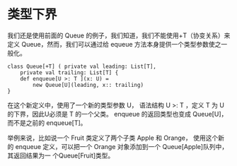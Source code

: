 # 类型下界 #
我们还是使用前面的 Queue 的例子，我们知道，我们不能使用+T（协变关系）来定义 Queue，然而，我们可以通过给 equeue 方法本身提供一个类型参数使之一般化。

```
class Queue[+T] ( private val leading: List[T],
	private val trailing: List[T] {
	def enqueue[U >: T ](x: U) =
		new Queue[U](leading, x:: trailing)
}
```

在这个新定义中，使用了一个新的类型参数 U， 语法结构 U >: T ，定义 T 为 U 的下界，因此U必须是 T 的一个父类。 enqueue 的返回类型也变成 Queue[U]，而不是之前的 enqueue[T]。

举例来说，比如说一个 Fruit 类定义了两个子类 Apple 和 Orange， 使用这个新的 enqueue 定义，可以把一个 Orange 对象添加到一个 Queue[Apple]队列中，其返回结果为一 个Queue[Fruit]类型。
